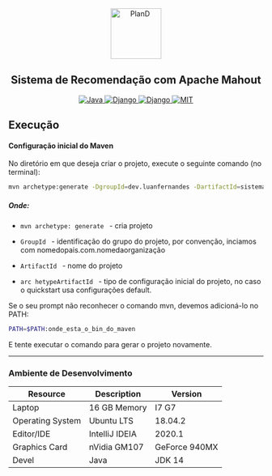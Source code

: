 <div align="center">
<a href="https://www.apache.org/" target="_blank">
    <img src="https://mahout.apache.org/assets/asf_logo_white.svg" height="100px" alt="PlanD"/>
</a>

<h2>Sistema de Recomendação com Apache Mahout</h2>

<a href="https://www.oracle.com/br/java/technologies/javase-downloads.html" target="_blank">
  <img src="https://img.shields.io/badge/devel-Java-brightgreen" alt="Java"/>
</a>

<a href="https://mahout.apache.org/" target="_blank">
  <img src="https://img.shields.io/badge/library-Apache Mahout-brightgreen" alt="Django"/>
</a>

<a href="https://maven.apache.org/" target="_blank">
  <img src="https://img.shields.io/badge/package management-Maven-brightgreen" alt="Django"/>
</a>

<a href="https://opensource.org/licenses/MIT" target="_blank">
  <img src="https://img.shields.io/badge/license-MIT-brightgreen" alt="MIT"/>
</a>

</div>

## Execução

#### Configuração inicial do Maven

No diretório em que deseja criar o projeto, execute o seguinte comando (no terminal):

```bash
mvn archetype:generate -DgroupId=dev.luanfernandes -DartifactId=sistema-de-recomendacao-java-mahout -DarchetypeArtifactId=maven-archetype-quickstart -DinteractiveMode=false
```


##### Onde:

- ```mvn archetype: generate ``` - cria projeto

- ```GroupId ``` - identificação do grupo do projeto, por convenção, inciamos com nomedopais.com.nomedaorganização

- ```ArtifactId ``` - nome do projeto

- ```arc hetypeArtifactId ``` - tipo de configuração inicial do projeto, no caso o quickstart usa configurações default.


Se o seu prompt não reconhecer o comando mvn, devemos adicioná-lo no PATH:

```bash
PATH=$PATH:onde_esta_o_bin_do_maven
```

E tente executar o comando para gerar o projeto novamente.

___
### Ambiente de Desenvolvimento

<table>
    <thead>
        <tr class="table100-head">
            <th class="column1">Resource</th>
            <th class="column2">Description</th>
            <th class="column3">Version</th>
        </tr>
    </thead>
    <tbody>
            <tr>
                <td class="column1">Laptop</td>
                <td class="column2">16 GB Memory</td>
                <td class="column3">I7 G7</td>
            </tr>
            <tr>
                <td class="column1">Operating System</td>
                <td class="column2">Ubuntu LTS</td>
                <td class="column3">18.04.2</td>
            </tr>
            <tr>
                <td class="column1">Editor/IDE</td>
                <td class="column2">IntelliJ IDEIA</td>
                <td class="column3">2020.1</td>
            </tr>
            <tr>
                <td class="column1">Graphics Card</td>
                <td class="column2">nVidia GM107 </td>
                <td class="column3">GeForce 940MX</td>
            </tr>
            <tr>
                <td class="column1">Devel</td>
                <td class="column2">Java</td>
                <td class="column3">JDK 14</td>
            </tr>
    </tbody>
</table>
